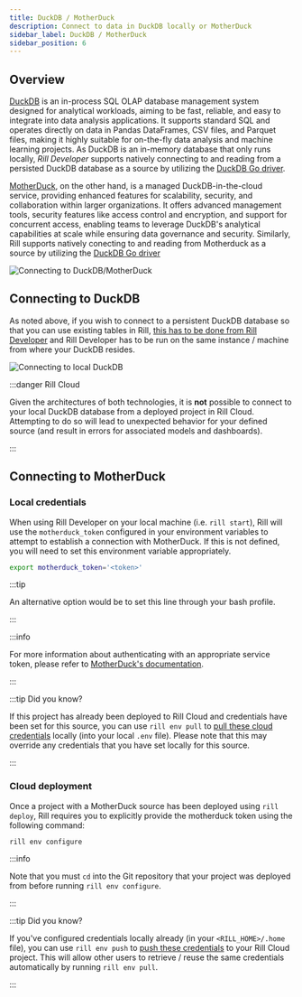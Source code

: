 ```yaml
---
title: DuckDB / MotherDuck
description: Connect to data in DuckDB locally or MotherDuck
sidebar_label: DuckDB / MotherDuck
sidebar_position: 6
---
```


<!-- WARNING: There are links to this page in source code. If you move it, find and replace the links and consider adding a redirect in docusaurus.config.js. -->

## Overview

[DuckDB](https://duckdb.org/docs/) is an in-process SQL OLAP database management system designed for analytical workloads, aiming to be fast, reliable, and easy to integrate into data analysis applications. It supports standard SQL and operates directly on data in Pandas DataFrames, CSV files, and Parquet files, making it highly suitable for on-the-fly data analysis and machine learning projects. As DuckDB is an in-memory database that only runs locally, *Rill Developer* supports natively connecting to and reading from a persisted DuckDB database as a source by utilizing the [DuckDB Go driver](https://duckdb.org/docs/api/go.html).

[MotherDuck](https://motherduck.com/docs/getting-started/), on the other hand, is a managed DuckDB-in-the-cloud service, providing enhanced features for scalability, security, and collaboration within larger organizations. It offers advanced management tools, security features like access control and encryption, and support for concurrent access, enabling teams to leverage DuckDB's analytical capabilities at scale while ensuring data governance and security. Similarly, Rill supports natively conecting to and reading from Motherduck as a source by utilizing the [DuckDB Go driver](https://duckdb.org/docs/api/go.html)

![Connecting to DuckDB/MotherDuck](/img/reference/connectors/motherduck/motherduck.png)

## Connecting to DuckDB

As noted above, if you wish to connect to a persistent DuckDB database so that you can use existing tables in Rill, <u>this has to be done from Rill Developer</u> and Rill Developer has to be run on the same instance / machine from where your DuckDB resides.

![Connecting to local DuckDB](/img/reference/connectors/motherduck/duckdb.png)

:::danger Rill Cloud

Given the architectures of both technologies, it is **not** possible to connect to your local DuckDB database from a deployed project in Rill Cloud. Attempting to do so will lead to unexpected behavior for your defined source (and result in errors for associated models and dashboards).

:::

## Connecting to MotherDuck

### Local credentials

When using Rill Developer on your local machine (i.e. `rill start`), Rill will use the `motherduck_token` configured in your environment variables to attempt to establish a connection with MotherDuck. If this is not defined, you will need to set this environment variable appropriately. 

```bash
export motherduck_token='<token>'
```

:::tip

An alternative option would be to set this line through your bash profile.

:::

:::info

For more information about authenticating with an appropriate service token, please refer to [MotherDuck's documentation](https://motherduck.com/docs/authenticating-to-motherduck/#using-the-service-token-to-connect).

:::

:::tip Did you know?

If this project has already been deployed to Rill Cloud and credentials have been set for this source, you can use `rill env pull` to [pull these cloud credentials](../../build/credentials/credentials.md#rill-env-pull) locally (into your local `.env` file). Please note that this may override any credentials that you have set locally for this source.

:::

### Cloud deployment

Once a project with a MotherDuck source has been deployed using `rill deploy`, Rill requires you to explicitly provide the motherduck token using the following command:

```
rill env configure
```

:::info

Note that you must `cd` into the Git repository that your project was deployed from before running `rill env configure`.

:::

:::tip Did you know?

If you've configured credentials locally already (in your `<RILL_HOME>/.home` file), you can use `rill env push` to [push these credentials](../../build/credentials/credentials.md#rill-env-push) to your Rill Cloud project. This will allow other users to retrieve / reuse the same credentials automatically by running `rill env pull`.

:::